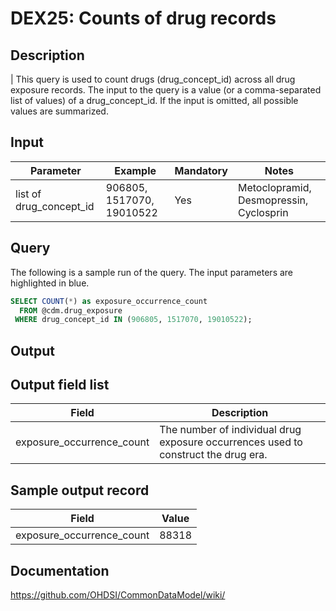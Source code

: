 <!---
Group:drug exposure
Name:DEX25 Counts of drug records
Author:Patrick Ryan
CDM Version: 5.0
-->

# DEX25: Counts of drug records

## Description
| This query is used to count drugs (drug_concept_id) across all drug exposure records. The input to the query is a value (or a comma-separated list of values) of a drug_concept_id. If the input is omitted, all possible values are summarized.

## Input

|  Parameter |  Example |  Mandatory |  Notes |
| --- | --- | --- | --- |
| list of drug_concept_id | 906805, 1517070, 19010522 | Yes | Metoclopramid, Desmopressin, Cyclosprin |

## Query
The following is a sample run of the query. The input parameters are highlighted in  blue.

```sql
SELECT COUNT(*) as exposure_occurrence_count  
  FROM @cdm.drug_exposure 
 WHERE drug_concept_id IN (906805, 1517070, 19010522);
```

## Output

## Output field list

|  Field |  Description |
| --- | --- |
| exposure_occurrence_count | The number of individual drug exposure occurrences used to construct the drug era. |

## Sample output record

|  Field |  Value |
| --- | --- |
| exposure_occurrence_count |  88318 |

## Documentation
https://github.com/OHDSI/CommonDataModel/wiki/
